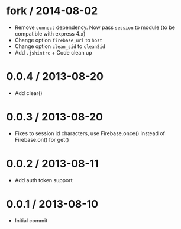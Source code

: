 fork / 2014-08-02
==================
  * Remove `connect` dependency. Now pass `session` to module (to be compatible with express 4.x)
  * Change option `firebase_url` to `host`
  * Change option `clean_sid` to `cleanSid`
  * Add `.jshintrc` + Code clean up

0.0.4 / 2013-08-20
==================

  * Add clear()
  
0.0.3 / 2013-08-20
==================

  * Fixes to session id characters, use Firebase.once() instead of Firebase.on() for get()
  
0.0.2 / 2013-08-11
==================

  * Add auth token support
  
0.0.1 / 2013-08-10
==================

  * Initial commit
